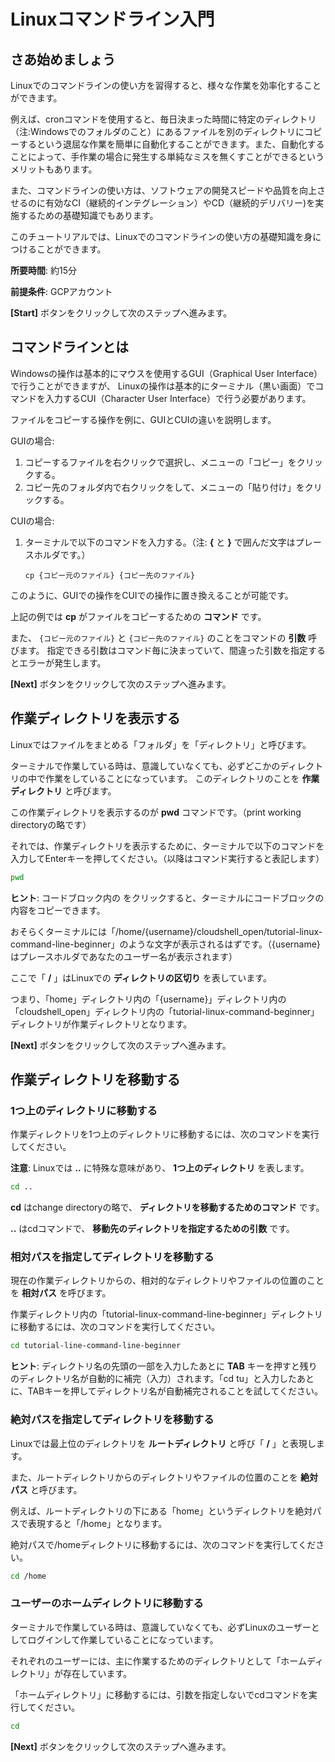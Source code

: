 # Linuxコマンドライン入門

## さあ始めましょう

Linuxでのコマンドラインの使い方を習得すると、様々な作業を効率化することができます。

例えば、cronコマンドを使用すると、毎日決まった時間に特定のディレクトリ（注:Windowsでのフォルダのこと）にあるファイルを別のディレクトリにコピーするという退屈な作業を簡単に自動化することができます。また、自動化することによって、手作業の場合に発生する単純なミスを無くすことができるというメリットもあります。

また、コマンドラインの使い方は、ソフトウェアの開発スピードや品質を向上させるのに有効なCI（継続的インテグレーション）やCD（継続的デリバリー)を実施するための基礎知識でもあります。

このチュートリアルでは、Linuxでのコマンドラインの使い方の基礎知識を身につけることができます。

**所要時間**: 約15分

**前提条件**: GCPアカウント

**[Start]** ボタンをクリックして次のステップへ進みます。

## コマンドラインとは

Windowsの操作は基本的にマウスを使用するGUI（Graphical User Interface）で行うことができますが、
Linuxの操作は基本的にターミナル（黒い画面）でコマンドを入力するCUI（Character User Interface）で行う必要があります。

ファイルをコピーする操作を例に、GUIとCUIの違いを説明します。

GUIの場合:

1. コピーするファイルを右クリックで選択し、メニューの「コピー」をクリックする。
2. コピー先のフォルダ内で右クリックをして、メニューの「貼り付け」をクリックする。

CUIの場合:

1. ターミナルで以下のコマンドを入力する。（注: **{** と **}** で囲んだ文字はプレースホルダです。）
   ```
   cp {コピー元のファイル} {コピー先のファイル}
   ```

このように、GUIでの操作をCUIでの操作に置き換えることが可能です。

上記の例では **cp** がファイルをコピーするための **コマンド** です。

また、 `{コピー元のファイル}` と `{コピー先のファイル}` のことをコマンドの **引数** 呼びます。
指定できる引数はコマンド毎に決まっていて、間違った引数を指定するとエラーが発生します。

**[Next]** ボタンをクリックして次のステップへ進みます。

## 作業ディレクトリを表示する

Linuxではファイルをまとめる「フォルダ」を「ディレクトリ」と呼びます。

ターミナルで作業している時は、意識していなくても、必ずどこかのディレクトリの中で作業をしていることになっています。
このディレクトリのことを **作業ディレクトリ** と呼びます。

この作業ディレクトリを表示するのが **pwd** コマンドです。（print working directoryの略です）

それでは、作業ディレクトリを表示するために、ターミナルで以下のコマンドを入力してEnterキーを押してください。（以降はコマンド実行すると表記します）

```bash
pwd
```

**ヒント**: コードブロック内の <walkthrough-cloud-shell-icon></walkthrough-cloud-shell-icon> をクリックすると、ターミナルにコードブロックの内容をコピーできます。

おそらくターミナルには「/home/{username}/cloudshell_open/tutorial-linux-command-line-beginner」のような文字が表示されるはずです。（{username}はプレースホルダであなたのユーザー名が表示されます）

ここで「 **/** 」はLinuxでの **ディレクトリの区切り** を表しています。

つまり、「home」ディレクトリ内の「{username}」ディレクトリ内の「cloudshell_open」ディレクトリ内の「tutorial-linux-command-beginner」ディレクトリが作業ディレクトリとなります。

**[Next]** ボタンをクリックして次のステップへ進みます。

## 作業ディレクトリを移動する

### 1つ上のディレクトリに移動する

作業ディレクトリを1つ上のディレクトリに移動するには、次のコマンドを実行してください。

**注意**: Linuxでは **..** に特殊な意味があり、 **1つ上のディレクトリ** を表します。

```bash
cd ..
```

**cd** はchange directoryの略で、 **ディレクトリを移動するためのコマンド** です。

**..** はcdコマンドで、 **移動先のディレクトリを指定するための引数** です。

### 相対パスを指定してディレクトリを移動する

現在の作業ディレクトリからの、相対的なディレクトリやファイルの位置のことを **相対パス** を呼びます。

作業ディレクトリ内の「tutorial-linux-command-line-beginner」ディレクトリに移動するには、次のコマンドを実行してください。

```bash
cd tutorial-line-command-line-beginner
```

**ヒント**: ディレクトリ名の先頭の一部を入力したあとに **TAB** キーを押すと残りのディレクトリ名が自動的に補完（入力）されます。「cd tu」と入力したあとに、TABキーを押してディレクトリ名が自動補完されることを試してください。

### 絶対パスを指定してディレクトリを移動する

Linuxでは最上位のディレクトリを **ルートディレクトリ** と呼び「 **/** 」と表現します。

また、ルートディレクトリからのディレクトリやファイルの位置のことを **絶対パス** と呼びます。

例えば、ルートディレクトリの下にある「home」というディレクトリを絶対パスで表現すると「/home」となります。

絶対パスで/homeディレクトリに移動するには、次のコマンドを実行してください。

```bash
cd /home
```

### ユーザーのホームディレクトリに移動する

ターミナルで作業している時は、意識していなくても、必ずLinuxのユーザーとしてログインして作業していることになっています。

それぞれのユーザーには、主に作業するためのディレクトリとして「ホームディレクトリ」が存在しています。

「ホームディレクトリ」に移動するには、引数を指定しないでcdコマンドを実行してください。

```bash
cd
```

**[Next]** ボタンをクリックして次のステップへ進みます。